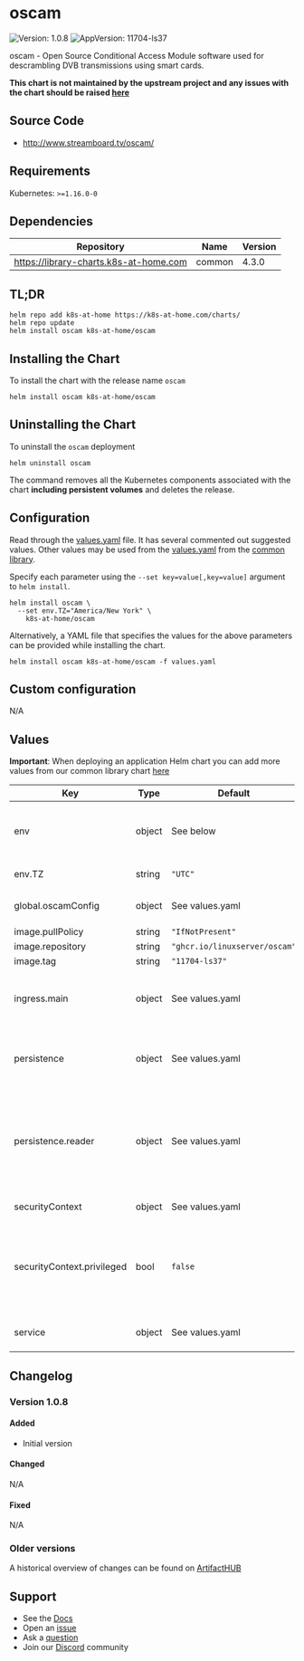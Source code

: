 # oscam

![Version: 1.0.8](https://img.shields.io/badge/Version-1.0.8-informational?style=flat-square) ![AppVersion: 11704-ls37](https://img.shields.io/badge/AppVersion-11704--ls37-informational?style=flat-square)

oscam - Open Source Conditional Access Module software used for descrambling DVB transmissions using smart cards.

**This chart is not maintained by the upstream project and any issues with the chart should be raised [here](https://github.com/k8s-at-home/charts/issues/new/choose)**

## Source Code

* <http://www.streamboard.tv/oscam/>

## Requirements

Kubernetes: `>=1.16.0-0`

## Dependencies

| Repository | Name | Version |
|------------|------|---------|
| https://library-charts.k8s-at-home.com | common | 4.3.0 |

## TL;DR

```console
helm repo add k8s-at-home https://k8s-at-home.com/charts/
helm repo update
helm install oscam k8s-at-home/oscam
```

## Installing the Chart

To install the chart with the release name `oscam`

```console
helm install oscam k8s-at-home/oscam
```

## Uninstalling the Chart

To uninstall the `oscam` deployment

```console
helm uninstall oscam
```

The command removes all the Kubernetes components associated with the chart **including persistent volumes** and deletes the release.

## Configuration

Read through the [values.yaml](./values.yaml) file. It has several commented out suggested values.
Other values may be used from the [values.yaml](https://github.com/k8s-at-home/library-charts/tree/main/charts/stable/common/values.yaml) from the [common library](https://github.com/k8s-at-home/library-charts/tree/main/charts/stable/common).

Specify each parameter using the `--set key=value[,key=value]` argument to `helm install`.

```console
helm install oscam \
  --set env.TZ="America/New York" \
    k8s-at-home/oscam
```

Alternatively, a YAML file that specifies the values for the above parameters can be provided while installing the chart.

```console
helm install oscam k8s-at-home/oscam -f values.yaml
```

## Custom configuration

N/A

## Values

**Important**: When deploying an application Helm chart you can add more values from our common library chart [here](https://github.com/k8s-at-home/library-charts/tree/main/charts/stable/common)

| Key | Type | Default | Description |
|-----|------|---------|-------------|
| env | object | See below | environment variables. See more parameters in the [linuxserver documentation](https://github.com/linuxserver/docker-oscam/pkgs/container/oscam#parameters). |
| env.TZ | string | `"UTC"` | Set the container timezone |
| global.oscamConfig | object | See values.yaml | OSCam configuration files |
| image.pullPolicy | string | `"IfNotPresent"` | image pull policy |
| image.repository | string | `"ghcr.io/linuxserver/oscam"` | image repository |
| image.tag | string | `"11704-ls37"` | image tag |
| ingress.main | object | See values.yaml | Enable and configure ingress settings for the chart under this key. |
| persistence | object | See values.yaml | Configure persistence settings for the chart under this key. |
| persistence.reader | object | See values.yaml | Configure hostPathMount(s) to mount (multiple) smart card reader devices in the container. -- See more variants [@linuxserver.io](https://github.com/linuxserver/docker-oscam#passing-through-smart-card-readers). |
| securityContext | object | See values.yaml | Configuration of security context. |
| securityContext.privileged | bool | `false` | (bool) Privileged securityContext may be required if smart card devices are accessed directly through the host machine |
| service | object | See values.yaml | Configures service settings for the chart. |

## Changelog

### Version 1.0.8

#### Added

* Initial version

#### Changed

N/A

#### Fixed

N/A

### Older versions

A historical overview of changes can be found on [ArtifactHUB](https://artifacthub.io/packages/helm/k8s-at-home/oscam?modal=changelog)

## Support

- See the [Docs](https://docs.k8s-at-home.com/our-helm-charts/getting-started/)
- Open an [issue](https://github.com/k8s-at-home/charts/issues/new/choose)
- Ask a [question](https://github.com/k8s-at-home/organization/discussions)
- Join our [Discord](https://discord.gg/sTMX7Vh) community
